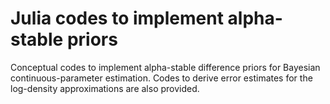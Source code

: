 # Julia codes to implement alpha-stable priors

Conceptual codes to implement alpha-stable difference priors for Bayesian continuous-parameter estimation. Codes to derive error estimates for the log-density approximations are also provided.
